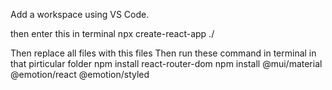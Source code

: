 Add a workspace using VS Code.

then enter this in terminal
    npx create-react-app ./
    
  Then replace all files with this files
  Then run these command in terminal in that pirticular folder
    npm install react-router-dom
    npm install @mui/material @emotion/react @emotion/styled
